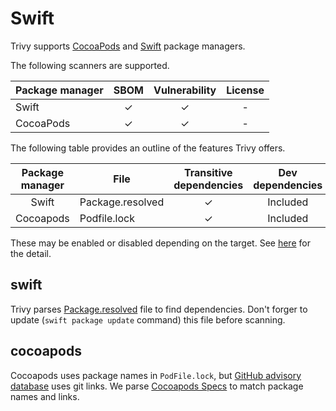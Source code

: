 # Swift

Trivy supports [CocoaPods][cocoapods] and [Swift][swift] package managers.

The following scanners are supported.

| Package manager | SBOM | Vulnerability | License |
|-----------------|:----:|:-------------:|:-------:|
| Swift           |  ✓   |       ✓       |    -    |
| CocoaPods       |  ✓   |       ✓       |    -    |

The following table provides an outline of the features Trivy offers.

| Package manager | File             | Transitive dependencies | Dev dependencies | [Dependency graph][dependency-graph] | Position |
|:---------------:|------------------|:-----------------------:|:----------------:|:------------------------------------:|:--------:|
|      Swift      | Package.resolved |            ✓            |     Included     |                  -                   |    ✓     |
|    Cocoapods    | Podfile.lock     |            ✓            |     Included     |                  ✓                   |    -     |

These may be enabled or disabled depending on the target.
See [here](./index.md) for the detail.

## swift
Trivy parses [Package.resolved][package-resolved] file to find dependencies. Don't forger to update (`swift package update` command) this file before scanning.

## cocoapods
Cocoapods uses package names in `PodFile.lock`, but [GitHub advisory database][ghsa] uses git links. 
We parse [Cocoapods Specs][cocoapods-specs] to match package names and links.

[cocoapods]: https://cocoapods.org/
[cocoapods-specs]: https://github.com/CocoaPods/Specs
[ghsa]: https://github.com/advisories?query=type%3Areviewed+ecosystem%3Aswift
[swift]: https://www.swift.org/package-manager/
[package-resolved]: https://github.com/apple/swift-package-manager/blob/main/Documentation/Usage.md#resolving-versions-packageresolved-file
[dependency-graph]: ../../configuration/reporting.md#show-origins-of-vulnerable-dependencies